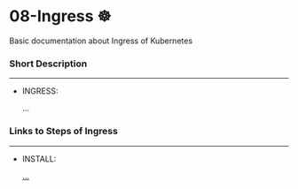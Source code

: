 # 08-Ingress  ☸
Basic documentation about Ingress of Kubernetes

### Short Description
-----------------
* INGRESS:

  ...


### Links to Steps of Ingress
-----------------
* INSTALL:

  [...]()
  
  


